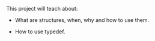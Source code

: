 This project will teach about:

* What are structures, when, why and how to use them.

* How to use typedef.
